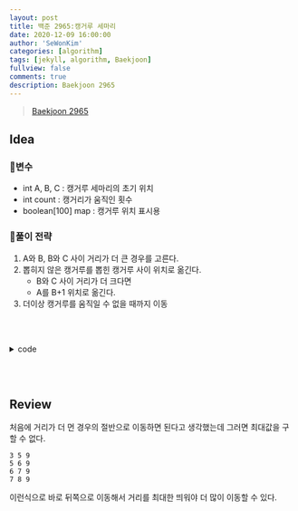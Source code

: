 ```yaml
---
layout: post
title: 백준 2965:캥거루 세마리
date: 2020-12-09 16:00:00
author: 'SeWonKim'
categories: [algorithm]
tags: [jekyll, algorithm, Baekjoon]
fullview: false
comments: true
description: Baekjoon 2965
---
```


> [Baekjoon 2965](https://www.acmicpc.net/problem/2965)

## Idea

### 🥚변수

- int A, B, C : 캥거루 세마리의 초기 위치
- int count : 캥거리가 움직인 횟수
- boolean[100] map : 캥거루 위치 표시용

### 🍳풀이 전략

1. A와 B, B와 C 사이 거리가 더 큰 경우를 고른다.
2. 뽑히지 않은 캥거루를 뽑힌 캥거루 사이 위치로 옮긴다.
   - B와 C 사이 거리가 더 크다면
   - A를 B+1 위치로 옮긴다.
3. 더이상 캥거루를 움직일 수 없을 때까지 이동

&nbsp;  
&nbsp;

<details>
<summary>code</summary>
<div markdown="1">

```java
import java.util.Scanner;

public class Main {

	public static void main(String[] args) {
		Scanner sc = new Scanner(System.in);
		int a = sc.nextInt();
		int b = sc.nextInt();
		int c = sc.nextInt();

		boolean[] map = new boolean[100];
		map[a] = true;
		map[b] = true;
		map[c] = true;

		jump(map, 0);
		sc.close();
	}

	private static void jump(boolean[] map, int count) {

		int[] num = new int[3];
		int idx = 0;
		for (int i = 0; i < map.length; i++) {
			if(idx == 3)	break;

			if(map[i])	num[idx++] = i;
		}

		// 더 이상 이동할 수 없는 경우
		if(num[1]-num[0] == 1 && num[2] - num[1] == 1) {
			System.out.println(count);
			return;
		}

		// 이동이 가능한 경우
		if(num[1]-num[0] >= num[2] - num[1]) {
			map[num[2]] = false;
			map[num[0]+1] = true;
		}
		else {
			map[num[0]] = false;
			map[num[1]+1] = true;
		}
		jump(map, count+1);
	}

}
```

</div>
</details>

&nbsp;  
&nbsp;

## Review

처음에 거리가 더 먼 경우의 절반으로 이동하면 된다고 생각했는데 그러면 최대값을 구할 수 없다.

```
3 5 9
5 6 9
6 7 9
7 8 9
```

이런식으로 바로 뒤쪽으로 이동해서 거리를 최대한 띄워야 더 많이 이동할 수 있다.

&nbsp;  
&nbsp;
